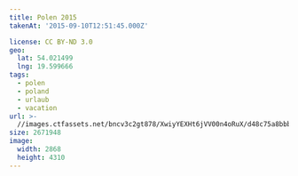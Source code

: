 ```yaml
---
title: Polen 2015
takenAt: '2015-09-10T12:51:45.000Z'

license: CC BY-ND 3.0
geo:
  lat: 54.021499
  lng: 19.599666
tags:
  - polen
  - poland
  - urlaub
  - vacation
url: >-
  //images.ctfassets.net/bncv3c2gt878/XwiyYEXHt6jVV00n4oRuX/d48c75a8bbb91eef69470abb10b00b09/polen-2015_25328905543_o
size: 2671948
image:
  width: 2868
  height: 4310
---
```

